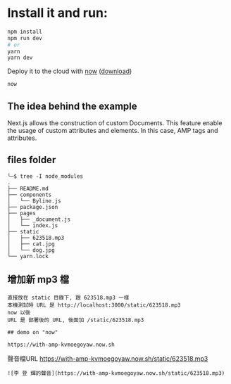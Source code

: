 # Install it and run:

```bash
npm install
npm run dev
# or
yarn
yarn dev
```

Deploy it to the cloud with [now](https://zeit.co/now) ([download](https://zeit.co/download))

```bash
now
```

## The idea behind the example

Next.js allows the construction of custom Documents. This feature enable the usage of custom attributes and elements. In this case, AMP tags and attributes.

## files folder
```
╰─$ tree -I node_modules
.
├── README.md
├── components
│   └── Byline.js
├── package.json
├── pages
│   ├── _document.js
│   └── index.js
├── static
│   ├── 623518.mp3
│   ├── cat.jpg
│   └── dog.jpg
└── yarn.lock
```

## 增加新 mp3 檔

```
直接放在 static 目錄下, 跟 623518.mp3 一樣
本機測試時 URL 是 http://localhost:3000/static/623518.mp3
now 以後
URL 是 部署後的 URL, 後面加 /static/623518.mp3

## demo on "now"

https://with-amp-kvmoegoyaw.now.sh

```
聲音檔URL 
https://with-amp-kvmoegoyaw.now.sh/static/623518.mp3
```
![李 登 輝的聲音](https://with-amp-kvmoegoyaw.now.sh/static/623518.mp3)
